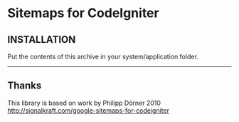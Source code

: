# Sitemaps for CodeIgniter

## INSTALLATION

Put the contents of this archive in your system/application folder.

***

## Thanks

This library is based on work by Philipp Dörner 2010
http://signalkraft.com/google-sitemaps-for-codeigniter

